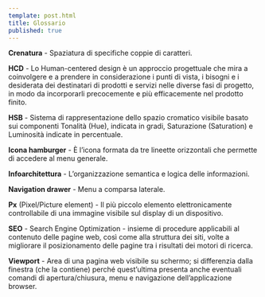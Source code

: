 ```yaml
---
template: post.html
title: Glossario
published: true
---
```


**Crenatura** - Spaziatura di specifiche coppie di caratteri.

**HCD** - Lo Human-centered design è un approccio progettuale che mira a coinvolgere e a prendere in considerazione i punti di vista, i bisogni e i desiderata dei destinatari di prodotti e servizi nelle diverse fasi di progetto, in modo da incorporarli precocemente e più efficacemente nel prodotto finito.

**HSB** - Sistema di rappresentazione dello spazio cromatico visibile basato sui componenti Tonalità (Hue), indicata in gradi, Saturazione (Saturation) e Luminosità indicate in percentuale.

**Icona hamburger** - È l’icona formata da tre lineette orizzontali che permette di accedere al menu generale.

**Infoarchitettura** - L’organizzazione semantica e logica delle informazioni.

**Navigation drawer** - Menu a comparsa laterale.

**Px** (Pixel/Picture element) - Il più piccolo elemento elettronicamente controllabile di una immagine visibile sul display di un dispositivo.

**SEO** - Search Engine Optimization - insieme di procedure applicabili al contenuto delle pagine web, così come alla struttura dei siti,
volte a migliorare il posizionamento delle pagine tra i risultati dei motori di ricerca.

**Viewport** - Area di una pagina web visibile su schermo; si differenzia dalla finestra (che la contiene) perché quest’ultima presenta anche eventuali comandi di apertura/chiusura, menu e navigazione dell’applicazione browser.
